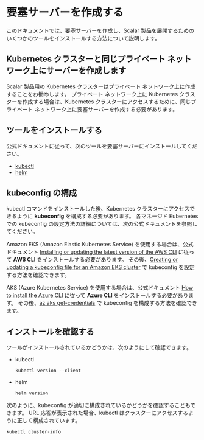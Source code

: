 # 要塞サーバーを作成する

このドキュメントでは、要塞サーバーを作成し、Scalar 製品を展開するためのいくつかのツールをインストールする方法について説明します。

## Kubernetes クラスターと同じプライベート ネットワーク上にサーバーを作成します

Scalar 製品用の Kubernetes クラスターはプライベート ネットワーク上に作成することをお勧めします。 プライベート ネットワーク上に Kubernetes クラスターを作成する場合は、Kubernetes クラスターにアクセスするために、同じプライベート ネットワーク上に要塞サーバーを作成する必要があります。

## ツールをインストールする

公式ドキュメントに従って、次のツールを要塞サーバーにインストールしてください。

* [kubectl](https://kubernetes.io/docs/tasks/tools/#kubectl)
* [helm](https://helm.sh/docs/intro/install/)

## kubeconfig の構成

kubectl コマンドをインストールした後、Kubernetes クラスターにアクセスできるように **kubeconfig** を構成する必要があります。 各マネージド Kubernetes での kubeconfig の設定方法の詳細については、次の公式ドキュメントを参照してください。

Amazon EKS (Amazon Elastic Kubernetes Service) を使用する場合は、公式ドキュメント [Installing or updating the latest version of the AWS CLI](https://docs.aws.amazon.com/cli/latest/userguide/getting-started-install.html) に従って **AWS CLI** をインストールする必要があります。 その後、[Creating or updating a kubeconfig file for an Amazon EKS cluster](https://docs.aws.amazon.com/eks/latest/userguide/create-kubeconfig.html) で kubeconfig を設定する方法を確認できます。

AKS (Azure Kubernetes Service) を使用する場合は、公式ドキュメント [How to install the Azure CLI](https://learn.microsoft.com/en-us/cli/azure/install-azure-cli) に従って **Azure CLI** をインストールする必要があります。 その後、[az aks get-credentials](https://learn.microsoft.com/en-us/cli/azure/aks?view=azure-cli-latest#az-aks-get-credentials) で kubeconfig を構成する方法を確認できます。

## インストールを確認する

ツールがインストールされているかどうかは、次のようにして確認できます。

* kubectl
  ```console
  kubectl version --client
  ```
* helm
  ```console
  helm version
  ```

次のように、kubeconfig が適切に構成されているかどうかを確認することもできます。 URL 応答が表示された場合、kubectl はクラスターにアクセスするように正しく構成されています。
```console
kubectl cluster-info
```

